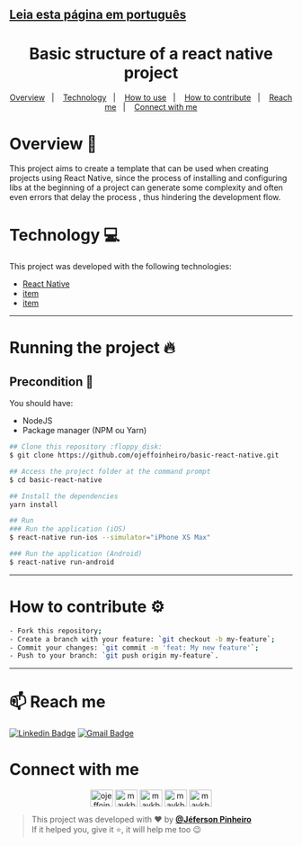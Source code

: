 ## [Leia esta página em português](https://github.com/ojeffoinheiro/task/blob/master/README-PT.md)
<h1 align="center">
  Basic structure of a react native project
</h1>
  
<p align="center">
  <a href="#overview-book">Overview</a>&nbsp;&nbsp;&nbsp;|&nbsp;&nbsp;&nbsp;
  <a href="#technology-computer">Technology</a>&nbsp;&nbsp;&nbsp;|&nbsp;&nbsp;&nbsp;  
  <a href="#running-the-project-fire">How to use</a>&nbsp;&nbsp;&nbsp;|&nbsp;&nbsp;&nbsp;
  <a href="#how-to-contribute-gear">How to contribute</a>&nbsp;&nbsp;&nbsp;|&nbsp;&nbsp;&nbsp;
  <a href="#mailbox-reach-me">Reach me</a>&nbsp;&nbsp;&nbsp;|&nbsp;&nbsp;&nbsp;
  <a href="#connect-with-me">Connect with me</a>
</p>

# Overview :book:
This project aims to create a template that can be used when creating projects using React Native, since the process of installing and configuring libs at the beginning of a project can generate some complexity and often even errors that delay the process , thus hindering the development flow.

# Technology :computer:
This project was developed with the following technologies:
- [React Native](https://reactnative.dev)
- [item](https://react-icons.github.io/react-icons/)
- [item](https://reactrouter.com/)
---

# Running the project :fire:
## Precondition 📌
You should have:
- NodeJS
- Package manager (NPM ou Yarn)

```bash
## Clone this repository :floppy_disk:
$ git clone https://github.com/ojeffoinheiro/basic-react-native.git

## Access the project folder at the command prompt
$ cd basic-react-native

## Install the dependencies
yarn install

## Run 
### Run the application (iOS)
$ react-native run-ios --simulator="iPhone XS Max"

### Run the application (Android)
$ react-native run-android
```
---

# How to contribute :gear:
```bash
- Fork this repository;
- Create a branch with your feature: `git checkout -b my-feature`;
- Commit your changes: `git commit -m 'feat: My new feature'`;
- Push to your branch: `git push origin my-feature`.
```
---

# :mailbox: Reach me	
[![Linkedin Badge](https://img.shields.io/badge/-JefersonPinheiro-blue?style=flat-square&logo=Linkedin&logoColor=white&link=https://https://www.linkedin.com/in/jeferson-pinheiro/)](https://www.linkedin.com/in/jeferson-pinheiro/)
[![Gmail Badge](https://img.shields.io/badge/-jefersonpinheirodesouza@gmail.com-c14438?style=flat-square&logo=Gmail&logoColor=white&link=mailto:jefersonpinheirodesouza@gmail.com)](mailto:jefersonpinheirodesouza@gmail.com)

# Connect with me
<p align="center">
<a href="https://dev.to/ojeffoinheiro" target="blank"><img align="center" src="https://cdn.jsdelivr.net/npm/simple-icons@3.0.1/icons/dev-dot-to.svg" alt="ojeffoinheiro" height="30" width="40" /></a>
<a href="https://codepen.io/ojeffoinheiro" target="blank"><img align="center" src="https://cdn.jsdelivr.net/npm/simple-icons@3.0.1/icons/codepen.svg" alt="maykbrito" height="30" width="40" /></a>
<a href="https://linkedin.com/in/jeferson-pinheiro" target="blank"><img align="center" src="https://cdn.jsdelivr.net/npm/simple-icons@3.0.1/icons/linkedin.svg" alt="maykbrito" height="30" width="40" /></a>
<a href="https://stackoverflow.com/ojeffpinheiro" target="blank"><img align="center" src="https://cdn.jsdelivr.net/npm/simple-icons@3.0.1/icons/stackoverflow.svg" alt="maykbrito" height="30" width="40" /></a>
<a href="https://codesandbox.io/u/ojeffoinheiro" target="blank"><img align="center" src="https://cdn.jsdelivr.net/npm/simple-icons@3.0.1/icons/codesandbox.svg" alt="maykbrito" height="30" width="40" /></a>
</p>

>This project was developed with ❤️ by **[@Jéferson Pinheiro](https://github.com/ojeffpinheiro01/)** <br> 
If it helped you, give it ⭐, it will help me too 😉
